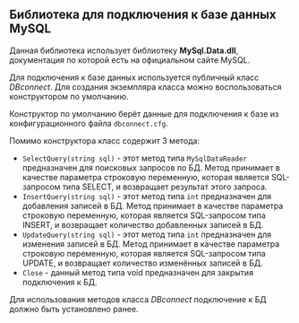 ## Библиотека для подключения к базе данных MySQL

Данная библиотека использует библиотеку **MySql.Data.dll**, документация по которой есть на официальном сайте MySQL.

Для подключения к базе данных используется публичный класс *DBconnect*. Для создания экземпляра класса можно воспользоваться конструктором по умолчанию.

Конструктор по умолчанию берёт данные для подключения к базе из конфигурационного файла `dbconnect.cfg`.

Помимо конструктора класс содержит 3 метода:
+ `SelectQuery(string sql)` - этот метод типа `MySqlDataReader` предназначен для поисковых запросов по БД. Метод принимает в качестве параметра строковую переменную, которая является SQL-запросом типа SELECT, и возвращает результат этого запроса.
+ `InsertQuery(string sql)` - этот метод типа `int` предназначен для добавления записей в БД. Метод принимает в качестве параметра строковую переменную, которая является SQL-запросом типа INSERT, и возвращает количество добавленных записей в БД.
+ `UpdateQuery(string sql)` - этот метод типа `int` предназначен для изменения записей в БД. Метод принимает в качестве параметра строковую переменную, которая является SQL-запросом типа UPDATE, и возвращает количество изменённых записей в БД.
+ `Close` - данный метод типа void предназначен для закрытия подключения к БД. 

Для использования методов класса *DBconnect* подключение к БД должно быть установлено ранее.
